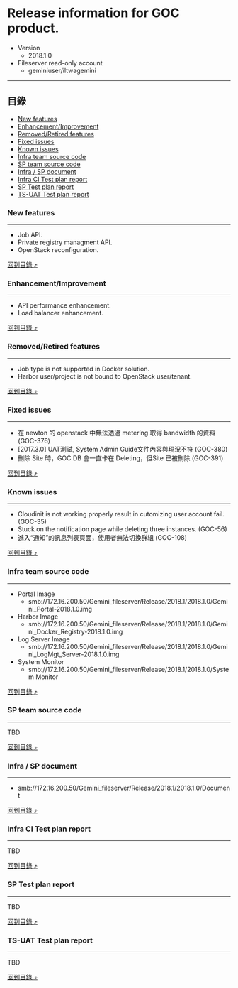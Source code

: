 # Release information for GOC product.
* Version
  * 2018.1.0
* Fileserver read-only account
  * geminiuser/iltwagemini
  
****

## 目錄
* [New features](#new-features)
* [Enhancement/Improvement](#enhancementimprovement)
* [Removed/Retired features](#removedretired-features)
* [Fixed issues](#fixed-issues)
* [Known issues](#known-issues)
* [Infra team source code](#infra-team-source-code)
* [SP team source code](#sp-team-source-code)
* [Infra / SP document](#infra--sp-document)
* [Infra CI Test plan report](#infra-ci-test-plan-report)
* [SP Test plan report](#sp-test-plan-report)
* [TS-UAT Test plan report](#ts-uat-test-plan-report)

### New features
------
* Job API.
* Private registry managment API.
* OpenStack reconfiguration.

[回到目錄 :arrow_heading_up:](#目錄)

### Enhancement/Improvement
------
* API performance enhancement.
* Load balancer enhancement.

[回到目錄 :arrow_heading_up:](#目錄)

### Removed/Retired features
------
* Job type is not supported in Docker solution.
* Harbor user/project is not bound to OpenStack user/tenant.

[回到目錄 :arrow_heading_up:](#目錄)

### Fixed issues
------
* 在 newton 的 openstack 中無法透過 metering 取得 bandwidth 的資料 (GOC-376)
* [2017.3.0] UAT測試, System Admin Guide文件內容與現況不符 (GOC-380)
* 刪除 Site 時，GOC DB 會一直卡在 Deleting，但Site 已被刪除 (GOC-391)

[回到目錄 :arrow_heading_up:](#目錄)

### Known issues
------
* Cloudinit is not working properly result in cutomizing user account fail. (GOC-35)
* Stuck on the notification page while deleting three instances. (GOC-56)
* 進入“通知”的訊息列表頁面，使用者無法切換群組 (GOC-108)

[回到目錄 :arrow_heading_up:](#目錄)

### Infra team source code
------
* Portal Image
  * smb://172.16.200.50/Gemini_fileserver/Release/2018.1/2018.1.0/Gemini_Portal-2018.1.0.img
* Harbor Image
  * smb://172.16.200.50/Gemini_fileserver/Release/2018.1/2018.1.0/Gemini_Docker_Registry-2018.1.0.img
* Log Server Image
  * smb://172.16.200.50/Gemini_fileserver/Release/2018.1/2018.1.0/Gemini_LogMgt_Server-2018.1.0.img
* System Monitor
  * smb://172.16.200.50/Gemini_fileserver/Release/2018.1/2018.1.0/System Monitor

[回到目錄 :arrow_heading_up:](#目錄)

### SP team source code
------
TBD

[回到目錄 :arrow_heading_up:](#目錄)

### Infra / SP document
------
* smb://172.16.200.50/Gemini_fileserver/Release/2018.1/2018.1.0/Document

[回到目錄 :arrow_heading_up:](#目錄)

### Infra CI Test plan report
------
TBD

[回到目錄 :arrow_heading_up:](#目錄)

### SP Test plan report
------
TBD

[回到目錄 :arrow_heading_up:](#目錄)

### TS-UAT Test plan report
------
TBD

[回到目錄 :arrow_heading_up:](#目錄)
